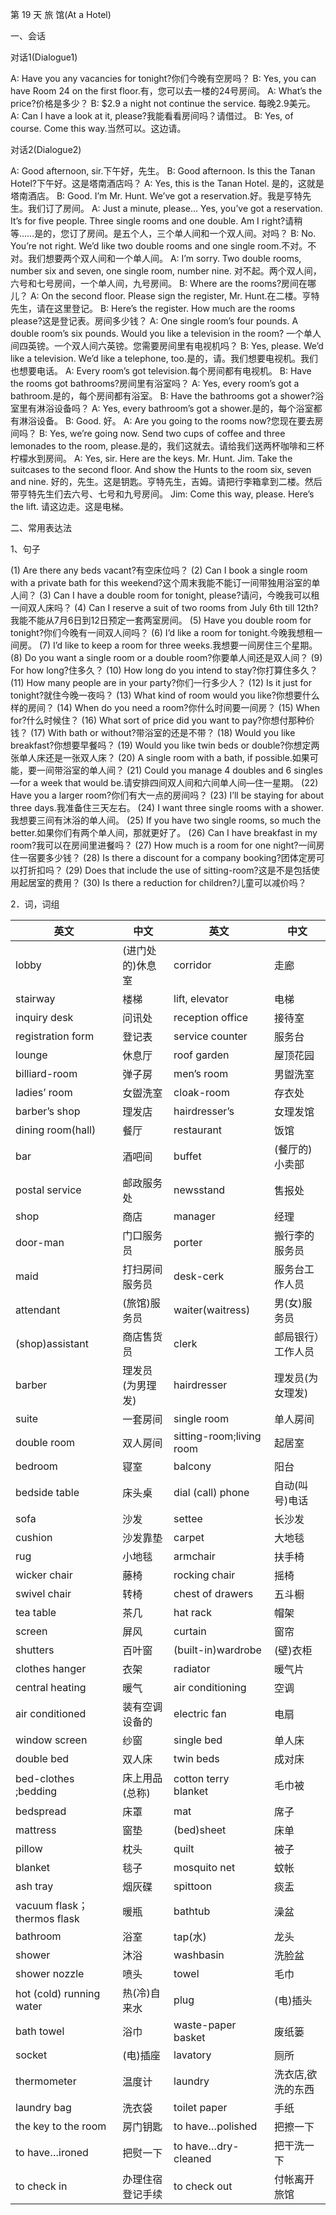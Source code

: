 第 19 天 旅 馆(At a Hotel)

一、会话

对话1(Dialogue1)

A: Have you any vacancies for tonight?你们今晚有空房吗？
B: Yes, you can have Room 24 on the first floor.有，您可以去一楼的24号房间。
A: What’s the price?价格是多少？
B: $2.9 a night not continue the service. 每晚2.9美元。
A: Can I have a look at it, please?我能看看房间吗？请借过。
B: Yes, of course. Come this way.当然可以。这边请。

对话2(Dialogue2)

A: Good afternoon, sir.下午好，先生。
B: Good afternoon. Is this the Tanan Hotel?下午好。这是塔南酒店吗？
A: Yes, this is the Tanan Hotel. 是的，这就是塔南酒店。
B: Good. I’m Mr. Hunt. We’ve got a reservation.好。我是亨特先生。我们订了房间。
A: Just a minute, please… Yes, you’ve got a reservation. It’s for five people. Three single rooms and one double. Am I right?请稍等……是的，您订了房间。是五个人，三个单人间和一个双人间。对吗？
B: No. You’re not right. We’d like two double rooms and one single room.不对。不对。我们想要两个双人间和一个单人间。
A: I’m sorry. Two double rooms, number six and seven, one single room, number nine. 对不起。两个双人间，六号和七号房间，一个单人间，九号房间。
B: Where are the rooms?房间在哪儿？
A: On the second floor. Please sign the register, Mr. Hunt.在二楼。亨特先生，请在这里登记。
B: Here’s the register. How much are the rooms please?这是登记表。房间多少钱？
A: One single room’s four pounds. A double room’s six pounds. Would you like a television in the room? 一个单人间四英镑。一个双人间六英镑。您需要房间里有电视机吗？
B: Yes, please. We’d like a television. We’d like a telephone, too.是的，请。我们想要电视机。我们也想要电话。
A: Every room’s got television.每个房间都有电视机。
B: Have the rooms got bathrooms?房间里有浴室吗？
A: Yes, every room’s got a bathroom.是的，每个房间都有浴室。
B: Have the bathrooms got a shower?浴室里有淋浴设备吗？
A: Yes, every bathroom’s got a shower.是的，每个浴室都有淋浴设备。
B: Good. 好。
A: Are you going to the rooms now?您现在要去房间吗？
B: Yes, we’re going now. Send two cups of coffee and three lemonades to the room, please.是的，我们这就去。请给我们送两杯咖啡和三杯柠檬水到房间。
A: Yes, sir. Here are the keys. Mr. Hunt. Jim. Take the suitcases to the second floor. And show the Hunts to the room six, seven and nine. 好的，先生。这是钥匙。亨特先生，吉姆。请把行李箱拿到二楼。然后带亨特先生们去六号、七号和九号房间。
Jim: Come this way, please. Here’s the lift. 请这边走。这是电梯。

二、常用表达法

1、句子

(1) Are there any beds vacant?有空床位吗？
(2) Can I book a single room with a private bath for this weekend?这个周末我能不能订一间带独用浴室的单人间？
(3) Can I have a double room for tonight, please?请问，今晚我可以租一间双人床吗？
(4) Can I reserve a suit of two rooms from July 6th till 12th?我能不能从7月6日到12日预定一套两室房间。
(5) Have you double room for tonight?你们今晚有一间双人间吗？
(6) I’d like a room for tonight.今晚我想租一间房。
(7) I’d like to keep a room for three weeks.我想要一间房住三个星期。
(8) Do you want a single room or a double room?你要单人间还是双人间？
(9) For how long?住多久？
(10) How long do you intend to stay?你打算住多久？
(11) How many people are in your party?你们一行多少人？
(12) Is it just for tonight?就住今晚一夜吗？
(13) What kind of room would you like?你想要什么样的房间？
(14) When do you need a room?你什么时间要一间房？
(15) When for?什么时候住？
(16) What sort of price did you want to pay?你想付那种价钱？
(17) With bath or without?带浴室的还是不带？
(18) Would you like breakfast?你想要早餐吗？
(19) Would you like twin beds or double?你想定两张单人床还是一张双人床？
(20) A single room with a bath, if possible.如果可能，要一间带浴室的单人间？
(21) Could you manage 4 doubles and 6 singles—for a week that would be.请安排四间双人间和六间单人间—住一星期。
(22) Have you a larger room?你们有大一点的房间吗？
(23) I’ll be staying for about three days.我准备住三天左右。
(24) I want three single rooms with a shower.我想要三间有沐浴的单人间。
(25) If you have two single rooms, so much the better.如果你们有两个单人间，那就更好了。
(26) Can I have breakfast in my room?我可以在房间里进餐吗？
(27) How much is a room for one night?一间房住一宿要多少钱？
(28) Is there a discount for a company booking?团体定房可以打折扣吗？
(29) Does that include the use of sitting-room?这是不是包括使用起居室的费用？
(30) Is there a reduction for children?儿童可以减价吗？

2．词，词组

|英文|中文|英文|中文|
|----|----|----|----|
|lobby|(进门处的)休息室|corridor|走廊|
|stairway|楼梯|lift, elevator|电梯|
|inquiry desk|问讯处|reception office|接待室|
|registration form|登记表|service counter|服务台|
|lounge|休息厅|roof garden|屋顶花园|
|billiard-room|弹子房|men’s room|男盥洗室|
|ladies’ room|女盥洗室|cloak-room|存衣处|
|barber’s shop|理发店|hairdresser’s|女理发馆|
|dining room(hall)|餐厅|restaurant|饭馆|
|bar|酒吧间|buffet|(餐厅的)小卖部|
|postal service|邮政服务处|newsstand|售报处|
|shop|商店|manager|经理|
|door-man|门口服务员|porter|搬行李的服务员|
|maid|打扫房间服务员|desk-cerk|服务台工作人员|
|attendant|(旅馆)服务员|waiter(waitress)|男(女)服务员|
|(shop)assistant|商店售货员|clerk|邮局银行）工作人员|
|barber|理发员(为男理发)|hairdresser|理发员(为女理发)|
|suite|一套房间|single room|单人房间|
|double room|双人房间|sitting-room;living room|起居室|
|bedroom|寝室|balcony|阳台|
|bedside table|床头桌|dial (call) phone|自动(叫号)电话|
|sofa|沙发|settee|长沙发|
|cushion|沙发靠垫|carpet|大地毯|
|rug|小地毯|armchair|扶手椅|
|wicker chair|藤椅|rocking chair|摇椅|
|swivel chair|转椅|chest of drawers|五斗橱|
|tea table|茶几|hat rack|帽架|
|screen|屏风|curtain|窗帘|
|shutters|百叶窗|(built-in)wardrobe|(壁)衣柜|
|clothes hanger|衣架|radiator|暖气片|
|central heating|暖气|air conditioning|空调|
|air conditioned|装有空调设备的|electric fan|电扇|
|window screen|纱窗|single bed|单人床|
|double bed|双人床|twin beds|成对床|
|bed-clothes ;bedding|床上用品(总称)|cotton terry blanket|毛巾被|
|bedspread|床罩|mat|席子|
|mattress|窗垫|(bed)sheet|床单|
|pillow|枕头|quilt|被子|
|blanket|毯子|mosquito net|蚊帐|
|ash tray|烟灰碟|spittoon|痰盂|
|vacuum flask；thermos flask|暖瓶|bathtub|澡盆|
|bathroom|浴室|tap(水)|龙头|
|shower|沐浴|washbasin|洗脸盆|
|shower nozzle|喷头|towel|毛巾|
|hot (cold) running water|热(冷)自来水|plug|(电)插头|
|bath towel|浴巾|waste-paper basket|废纸篓|
|socket|(电)插座|lavatory|厕所|
|thermometer|温度计|laundry|洗衣店,欲洗的东西|
|laundry bag|洗衣袋|toilet paper|手纸|
|the key to the room|房门钥匙|to have…polished|把擦一下|
|to have…ironed|把熨一下|to have…dry-cleaned|把干洗一下|
|to check in|办理住宿登记手续|to check out|付帐离开旅馆|

